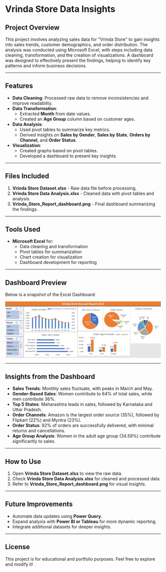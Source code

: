 # Vrinda Store Data Insights

## Project Overview

This project involves analyzing sales data for "Vrinda Store" to gain insights into sales trends, customer demographics, and order distribution. The analysis was conducted using Microsoft Excel, with steps including data cleaning, transformation, and the creation of visualizations. A dashboard was designed to effectively present the findings, helping to identify key patterns and inform business decisions.

---

## Features

- **Data Cleaning**: Processed raw data to remove inconsistencies and improve readability.
- **Data Transformation**:
  - Extracted **Month** from date values.
  - Created an **Age Group** column based on customer ages.
- **Data Analysis**:
  - Used pivot tables to summarize key metrics.
  - Derived insights on **Sales by Gender**, **Sales by State**, **Orders by Channel**, and **Order Status**.
- **Visualization**:
  - Created graphs based on pivot tables.
  - Developed a dashboard to present key insights.

---

## Files Included

1. **Vrinda Store Dataset.xlsx** - Raw data file before processing.
2. **Vrinda Store Data Analysis.xlsx** - Cleaned data with pivot tables and analysis.
3. **Vrinda_Store_Report_dashboard.png** - Final dashboard summarizing the findings.

---

## Tools Used

- **Microsoft Excel** for:
  - Data cleaning and transformation
  - Pivot tables for summarization
  - Chart creation for visualization
  - Dashboard development for reporting

---

## Dashboard Preview

Below is a snapshot of the Excel Dashboard:

![Dashboard Screenshot](Vrinda_Store_Report_dashboard.png)

---

## Insights from the Dashboard
- **Sales Trends**: Monthly sales fluctuate, with peaks in March and May.
- **Gender-Based Sales**: Women contribute to 64% of total sales, while men contribute 36%.
- **Top 5 States**: Maharashtra leads in sales, followed by Karnataka and Uttar Pradesh.
- **Order Channels**: Amazon is the largest order source (35%), followed by Flipkart (22%) and Myntra (23%).
- **Order Status**: 92% of orders are successfully delivered, with minimal returns and cancellations.
- **Age Group Analysis**: Women in the adult age group (34.59%) contribute significantly to sales.

---

## How to Use

1. Open **Vrinda Store Dataset.xlsx** to view the raw data.
2. Check **Vrinda Store Data Analysis.xlsx** for cleaned and processed data.
3. Refer to **Vrinda_Store_Report_dashboard.png** for visual insights.

---

## Future Improvements

- Automate data updates using **Power Query**.
- Expand analysis with **Power BI or Tableau** for more dynamic reporting.
- Integrate additional datasets for deeper insights.

---

## License

This project is for educational and portfolio purposes. Feel free to explore and modify it!

